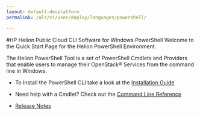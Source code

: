```yaml
---
layout: default-devplatform
permalink: /als/v1/user/deploy/languages/powershell/

---
```

<!--UNDER REVISION-->
#HP Helion Public Cloud CLI Software for Windows PowerShell
Welcome to the Quick Start Page for the Helion PowerShell Environment. 

The Helion PowerShell Tool is a set of PowerShell Cmdlets and Providers that enable users to manage their OpenStack&reg; Services from the command line in Windows.

* To Install the PowerShell CLI take a look at the [Installation Guide](http://docs.hpcloud.com/cli/windows/installation)

* Need help with a Cmdlet? Check out the [Command Line Reference](http://docs.hpcloud.com/cli/windows/reference)
* [Release Notes](http://docs.hpcloud.com/cli/windows/release-notes/)
